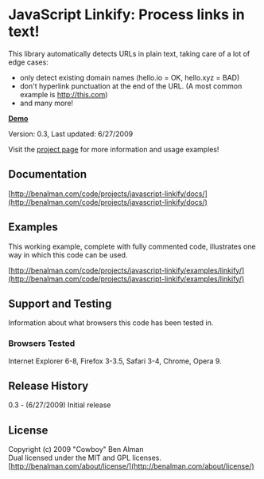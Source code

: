 # JavaScript Linkify: Process links in text! #
This library automatically detects URLs in plain text, taking care of a lot of edge cases:

* only detect existing domain names (hello.io = OK, hello.xyz = BAD)
* don't hyperlink punctuation at the end of the URL. (A most common example is http://this.com)
* and many more!

**[Demo](http://benalman.com/code/test/js-linkify/)**

Version: 0.3, Last updated: 6/27/2009

Visit the [project page](http://benalman.com/projects/javascript-linkify/) for more information and usage examples!

## Documentation ##
[http://benalman.com/code/projects/javascript-linkify/docs/](http://benalman.com/code/projects/javascript-linkify/docs/)


## Examples ##
This working example, complete with fully commented code, illustrates one way
in which this code can be used.

[http://benalman.com/code/projects/javascript-linkify/examples/linkify/](http://benalman.com/code/projects/javascript-linkify/examples/linkify/)  

## Support and Testing ##
Information about what browsers this code has been tested in.

### Browsers Tested ###
Internet Explorer 6-8, Firefox 3-3.5, Safari 3-4, Chrome, Opera 9.


## Release History ##

0.3 - (6/27/2009) Initial release


## License ##
Copyright (c) 2009 "Cowboy" Ben Alman  
Dual licensed under the MIT and GPL licenses.  
[http://benalman.com/about/license/](http://benalman.com/about/license/)
